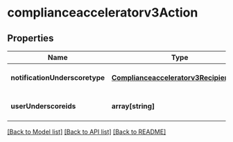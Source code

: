 # complianceacceleratorv3Action

## Properties
Name | Type | Description | Notes
------------ | ------------- | ------------- | -------------
**notificationUnderscoretype** | [**Complianceacceleratorv3RecipientType**](Complianceacceleratorv3RecipientType.md) |  | [optional] [default to null]
**userUnderscoreids** | **array[string]** |  | [optional] [default to null]

[[Back to Model list]](../README.md#documentation-for-models) [[Back to API list]](../README.md#documentation-for-api-endpoints) [[Back to README]](../README.md)


